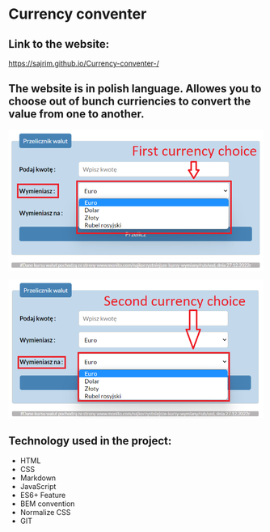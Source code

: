 # Currency conventer 

## **Link to the website:**
https://sajrim.github.io/Currency-conventer-/

## The website is in polish language. Allowes you to choose out of bunch curriencies to convert the value from one to another.
![allaws to choose starting currency](images/converter1.png)

![allaws to choose final currency](images/conventer2.png)

## Technology used in the project:
- HTML
- CSS
- Markdown
- JavaScript
- ES6+ Feature
- BEM convention
- Normalize CSS
- GIT

